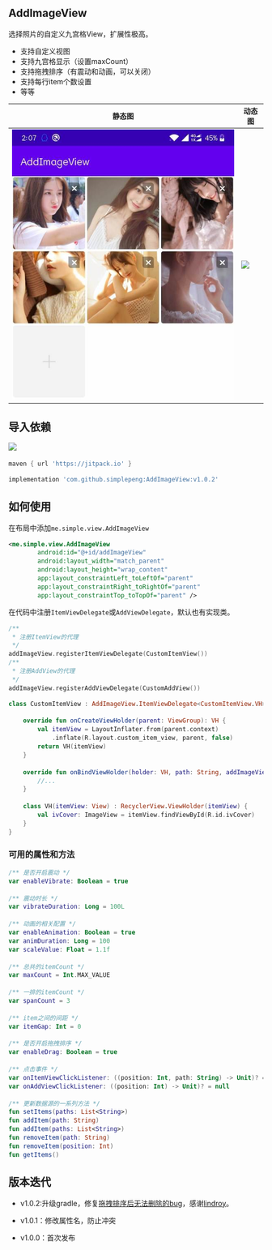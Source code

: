 ## AddImageView

选择照片的自定义九宫格View，扩展性极高。

* 支持自定义视图
* 支持九宫格显示（设置maxCount）
* 支持拖拽排序（有震动和动画，可以关闭）
* 支持每行item个数设置
* 等等

| 静态图 | 动态图 |
| ------ | ------ |
|   ![](files/add_image_view.jpg)     | ![](files/add_image_view.gif) |



## 导入依赖

[![](https://jitpack.io/v/simplepeng/AddImageView.svg)](https://jitpack.io/#simplepeng/AddImageView)

```groovy
maven { url 'https://jitpack.io' }
```

```groovy
implementation 'com.github.simplepeng:AddImageView:v1.0.2'
```

## 如何使用

在布局中添加`me.simple.view.AddImageView`

```xml
<me.simple.view.AddImageView
        android:id="@+id/addImageView"
        android:layout_width="match_parent"
        android:layout_height="wrap_content"
        app:layout_constraintLeft_toLeftOf="parent"
        app:layout_constraintRight_toRightOf="parent"
        app:layout_constraintTop_toTopOf="parent" />
```

在代码中注册`ItemViewDelegate`或`AddViewDelegate`，默认也有实现类。

```kotlin
/**
 * 注册ItemView的代理
 */
addImageView.registerItemViewDelegate(CustomItemView())
/**
 * 注册AddView的代理
 */
addImageView.registerAddViewDelegate(CustomAddView())
```

```kotlin
class CustomItemView : AddImageView.ItemViewDelegate<CustomItemView.VH>() {

    override fun onCreateViewHolder(parent: ViewGroup): VH {
        val itemView = LayoutInflater.from(parent.context)
            .inflate(R.layout.custom_item_view, parent, false)
        return VH(itemView)
    }

    override fun onBindViewHolder(holder: VH, path: String, addImageView: AddImageView) {
		//...
    }

    class VH(itemView: View) : RecyclerView.ViewHolder(itemView) {
        val ivCover: ImageView = itemView.findViewById(R.id.ivCover)
    }
}
```

### 可用的属性和方法

```kotlin
/** 是否开启震动 */
var enableVibrate: Boolean = true

/** 震动时长 */
var vibrateDuration: Long = 100L

/** 动画的相关配置 */
var enableAnimation: Boolean = true
var animDuration: Long = 100
var scaleValue: Float = 1.1f

/** 总共的itemCount */
var maxCount = Int.MAX_VALUE

/** 一排的itemCount */
var spanCount = 3

/** item之间的间距 */
var itemGap: Int = 0

/** 是否开启拖拽排序 */
var enableDrag: Boolean = true

/** 点击事件 */
var onItemViewClickListener: ((position: Int, path: String) -> Unit)? = null
var onAddViewClickListener: ((position: Int) -> Unit)? = null

/** 更新数据源的一系列方法 */
fun setItems(paths: List<String>)
fun addItem(path: String)
fun addItem(paths: List<String>)
fun removeItem(path: String)
fun removeItem(position: Int)
fun getItems()
```

## 版本迭代

* v1.0.2:升级gradle，修复[拖拽排序后无法删除的bug](https://github.com/simplepeng/AddImageView/pull/1)，感谢[lindroy](https://github.com/lindroy)。

* v1.0.1：修改属性名，防止冲突
* v1.0.0：首次发布